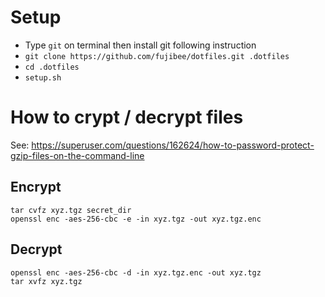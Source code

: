 # Setup
- Type `git` on terminal then install git following instruction
- `git clone https://github.com/fujibee/dotfiles.git .dotfiles`
- `cd .dotfiles`
- `setup.sh`

# How to crypt / decrypt files
See: https://superuser.com/questions/162624/how-to-password-protect-gzip-files-on-the-command-line

## Encrypt
```
tar cvfz xyz.tgz secret_dir
openssl enc -aes-256-cbc -e -in xyz.tgz -out xyz.tgz.enc
```
## Decrypt
```
openssl enc -aes-256-cbc -d -in xyz.tgz.enc -out xyz.tgz
tar xvfz xyz.tgz
```
